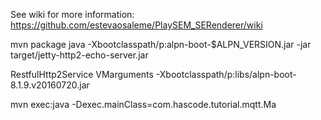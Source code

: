 See wiki for more information: https://github.com/estevaosaleme/PlaySEM_SERenderer/wiki


mvn package
java -Xbootclasspath/p:alpn-boot-$ALPN_VERSION.jar -jar target/jetty-http2-echo-server.jar

RestfulHttp2Service
VMarguments
-Xbootclasspath/p:libs/alpn-boot-8.1.9.v20160720.jar


mvn exec:java -Dexec.mainClass=com.hascode.tutorial.mqtt.Ma